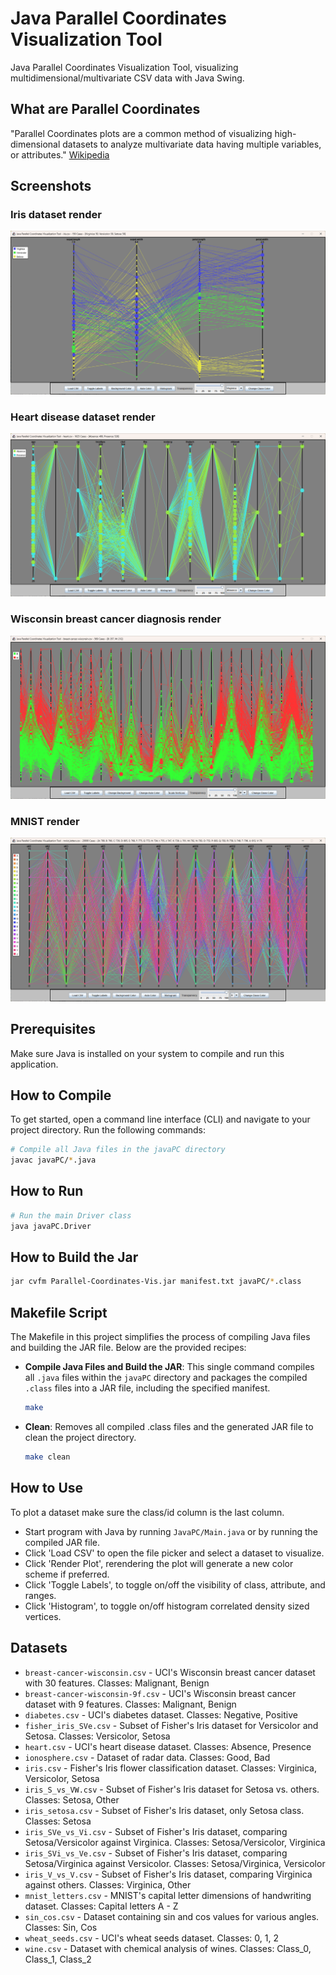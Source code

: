 # Java Parallel Coordinates Visualization Tool

Java Parallel Coordinates Visualization Tool, visualizing multidimensional/multivariate CSV data with Java Swing.

## What are Parallel Coordinates

"Parallel Coordinates plots are a common method of visualizing high-dimensional datasets to analyze multivariate data having multiple variables, or attributes." [Wikipedia](https://en.wikipedia.org/wiki/Parallel_coordinates)

## Screenshots

### Iris dataset render  

![Iris dataset render](screenshots/iris_render.png)

### Heart disease dataset render

![Heart disease dataset render](screenshots/heart.png)

### Wisconsin breast cancer diagnosis render  

![Wisconsin breast cancer diagnosis render](screenshots/wbc_render.png)

### MNIST render  

![Wisconsin render](screenshots/MNIST_render.png)

## Prerequisites

Make sure Java is installed on your system to compile and run this application.

## How to Compile

To get started, open a command line interface (CLI) and navigate to your project directory. Run the following commands:

```bash
# Compile all Java files in the javaPC directory
javac javaPC/*.java
```

## How to Run

```bash
# Run the main Driver class
java javaPC.Driver
```

## How to Build the Jar

```bash
jar cvfm Parallel-Coordinates-Vis.jar manifest.txt javaPC/*.class
```

## Makefile Script

The Makefile in this project simplifies the process of compiling Java files and building the JAR file. Below are the provided recipes:

- **Compile Java Files and Build the JAR**: This single command compiles all `.java` files within the `javaPC` directory and packages the compiled `.class` files into a JAR file, including the specified manifest.

  ```bash
  make
  ```

- **Clean**: Removes all compiled .class files and the generated JAR file to clean the project directory.

  ```bash
  make clean
  ```

## How to Use

To plot a dataset make sure the class/id column is the last column.  

- Start program with Java by running `JavaPC/Main.java` or by running the compiled JAR file.
- Click 'Load CSV' to open the file picker and select a dataset to visualize.
- Click 'Render Plot', rerendering the plot will generate a new color scheme if preferred.
- Click 'Toggle Labels', to toggle on/off the visibility of class, attribute, and ranges.
- Click 'Histogram', to toggle on/off histogram correlated density sized vertices.

## Datasets

- `breast-cancer-wisconsin.csv` - UCI's Wisconsin breast cancer dataset with 30 features. Classes: Malignant, Benign
- `breast-cancer-wisconsin-9f.csv` - UCI's Wisconsin breast cancer dataset with 9 features. Classes: Malignant, Benign
- `diabetes.csv` - UCI's diabetes dataset. Classes: Negative, Positive
- `fisher_iris_SVe.csv` - Subset of Fisher's Iris dataset for Versicolor and Setosa. Classes: Versicolor, Setosa
- `heart.csv` - UCI's heart disease dataset. Classes: Absence, Presence
- `ionosphere.csv` - Dataset of radar data. Classes: Good, Bad
- `iris.csv` - Fisher's Iris flower classification dataset. Classes: Virginica, Versicolor, Setosa
- `iris_S_vs_VW.csv` - Subset of Fisher's Iris dataset for Setosa vs. others. Classes: Setosa, Other
- `iris_setosa.csv` - Subset of Fisher's Iris dataset, only Setosa class. Classes: Setosa
- `iris_SVe_vs_Vi.csv` - Subset of Fisher's Iris dataset, comparing Setosa/Versicolor against Virginica. Classes: Setosa/Versicolor, Virginica
- `iris_SVi_vs_Ve.csv` - Subset of Fisher's Iris dataset, comparing Setosa/Virginica against Versicolor. Classes: Setosa/Virginica, Versicolor
- `iris_V_vs_V.csv` - Subset of Fisher's Iris dataset, comparing Virginica against others. Classes: Virginica, Other
- `mnist_letters.csv` - MNIST's capital letter dimensions of handwriting dataset. Classes: Capital letters A - Z  
- `sin_cos.csv` - Dataset containing sin and cos values for various angles. Classes: Sin, Cos
- `wheat_seeds.csv` - UCI's wheat seeds dataset. Classes: 0, 1, 2  
- `wine.csv` - Dataset with chemical analysis of wines. Classes: Class_0, Class_1, Class_2
